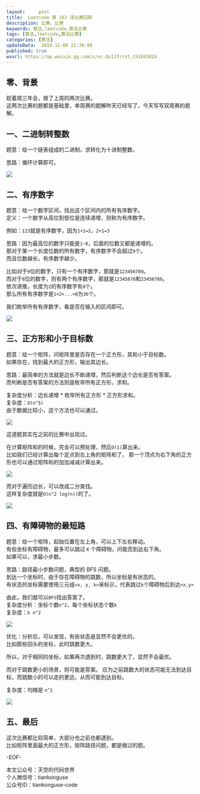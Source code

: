```yaml
---   
layout:     post  
title:  Leetcode 第 167 场比赛回顾 
description: 比赛、比赛  
keywords: 算法,leetcode,算法比赛  
tags: [算法,leetcode,算法比赛]    
categories: [算法]  
updateData:  2019-12-08 21:30:00  
published: true  
wxurl: https://mp.weixin.qq.com/s/vc-QsIJ7rcst_Ch1EG5R2A  
---  
```



## 零、背景  


趁着周三年会，做了上周的两次比赛。  
这两次比赛的题都是基础里，单周赛的题解昨天已经写了，今天写写双周赛的题解。  


## 一、二进制转整数  


题意：给一个链表组成的二进制，求转化为十进制整数。  


思路：循环计算即可。  


![](https://res2019.tiankonguse.com/images/2019/12/19/001.png)  


## 二、有序数字  


题意：给一个数字区间，找出这个区间内的所有有序数字。  
定义：一个数字从高位到低位是连续递增，则称为有序数字。  


例如：`123`就是有序数字，因为`1+1=2`，`2+1=3`  


思路：因为最高位的数字只能是`1~9`，后面的位数又都是递增的。  
那对于某一个长度位数的所有数字，有序数字不会超过`9`个。  
而且位数越长，有序数字越少。  


比如对于`9`位的数字，只有一个有序数字，那就是`123456789`。  
而对于`8`位的数字，则有两个有序数字，那就是`12345678`和`23456789`。  
依次递推，长度为`2`的有序数字有`8`个。  
那么所有有序数字是`1+2+...+8`为`36`个。  


我们枚举所有有序数字，看是否在输入的区间即可。  


![](https://res2019.tiankonguse.com/images/2019/12/19/002.png)  


## 三、正方形和小于目标数


题意：给一个矩阵，问矩阵里是否存在一个正方形，其和小于目标数。  
如果存在，找到最大的正方形，输出其边长。  


思路：最简单的方法就是边长不断递增，然后判断这个边长是否有答案。  
而判断是否有答案的方法则是枚举所有正方形，求和。  


复杂度分析：边长递增 * 枚举所有正方形 * 正方形求和。  
复杂度：`O(n^5)`  
由于数据比较小，这个方法也可以通过。  


![](https://res2019.tiankonguse.com/images/2019/12/19/003.png)  


这道题其实在之前的比赛中出现过。  


在计算矩阵和的时候，完全可以预处理，然后`O(1)`算出来。  
比如我们已经计算出每个定点到左上角的矩阵和了， 那一个顶点为右下角的正方形也可以通过矩阵和的加加减减计算出来。  


![](https://res2019.tiankonguse.com/images/2019/12/19/004.png)  


而对于遍历边长，可以改成二分查找。  
这样复杂度就是`O(n^2 log(n))`的了。  


![](https://res2019.tiankonguse.com/images/2019/12/19/005.png)  


## 四、有障碍物的最短路  


题意：给一个矩阵，起始位置在左上角，可以上下左右移动。  
有些坐标有障碍物，最多可以跳过 `K` 个障碍物，问能否到达右下角。  
如果可以，求最小步数。  


思路：路径最小步数问题，典型的 BFS 问题。  
到达一个坐标时，由于存在障碍物的跳数，所以坐标是有状态的。  
有状态的坐标需要使用三元组`<x, y, k>`来标示，代表跳过`k`个障碍物后到达`<x,y>`  


由此，我们就可以`BFS`找出答案了。  
复杂度分析：坐标个数`n^2`，每个坐标状态个数`k`  
复杂度：`k n^2`  


![](https://res2019.tiankonguse.com/images/2019/12/19/006.png)  


优化：分析后，可以发现，有些状态是显然不会更优的。  
比如那些回头的坐标，此时跳数更大。  


所以，对于相同的坐标，如果再次遇到时，跳数更大了，显然不会最优。  


而对于跳数更小的场景，则可能是答案。
应为之前跳数大的状态可能无法到达目标，而跳数小的可以走的更远，从而可能到达目标。  


复杂度：均摊是 `n^2`    


![](https://res2019.tiankonguse.com/images/2019/12/19/007.png)  


## 五、最后  


这次比赛都比较简单，大部分也之前也都遇到。  
比如矩阵里面最大的正方形，矩阵路径问题，都是做过的题。  



-EOF-  


本文公众号：天空的代码世界  
个人微信号：tiankonguse  
公众号ID：tiankonguse-code  
  

